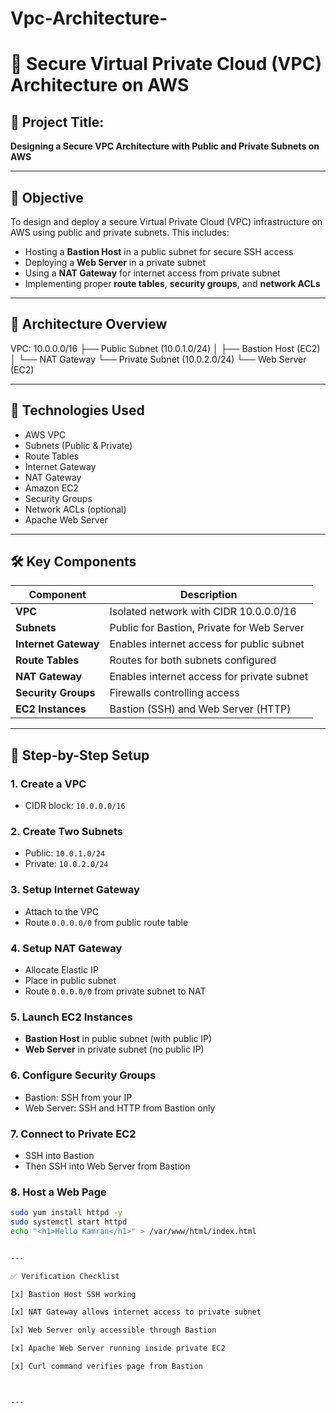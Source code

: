 # Vpc-Architecture-
# 🔐 Secure Virtual Private Cloud (VPC) Architecture on AWS

## 📌 Project Title:
**Designing a Secure VPC Architecture with Public and Private Subnets on AWS**

---

## 🎯 Objective

To design and deploy a secure Virtual Private Cloud (VPC) infrastructure on AWS using public and private subnets. This includes:

- Hosting a **Bastion Host** in a public subnet for secure SSH access
- Deploying a **Web Server** in a private subnet
- Using a **NAT Gateway** for internet access from private subnet
- Implementing proper **route tables**, **security groups**, and **network ACLs**

---

## 🧱 Architecture Overview

VPC: 10.0.0.0/16 ├── Public Subnet (10.0.1.0/24) │   ├── Bastion Host (EC2) │   └── NAT Gateway └── Private Subnet (10.0.2.0/24) └── Web Server (EC2)

---

## 🧰 Technologies Used

- AWS VPC
- Subnets (Public & Private)
- Route Tables
- Internet Gateway
- NAT Gateway
- Amazon EC2
- Security Groups
- Network ACLs (optional)
- Apache Web Server

---

## 🛠️ Key Components

| Component        | Description |
|------------------|-------------|
| **VPC**          | Isolated network with CIDR 10.0.0.0/16 |
| **Subnets**      | Public for Bastion, Private for Web Server |
| **Internet Gateway** | Enables internet access for public subnet |
| **Route Tables** | Routes for both subnets configured |
| **NAT Gateway**  | Enables internet access for private subnet |
| **Security Groups** | Firewalls controlling access |
| **EC2 Instances**| Bastion (SSH) and Web Server (HTTP) |

---

## 🚀 Step-by-Step Setup

### 1. Create a VPC
- CIDR block: `10.0.0.0/16`

### 2. Create Two Subnets
- Public: `10.0.1.0/24`
- Private: `10.0.2.0/24`

### 3. Setup Internet Gateway
- Attach to the VPC
- Route `0.0.0.0/0` from public route table

### 4. Setup NAT Gateway
- Allocate Elastic IP
- Place in public subnet
- Route `0.0.0.0/0` from private subnet to NAT

### 5. Launch EC2 Instances
- **Bastion Host** in public subnet (with public IP)
- **Web Server** in private subnet (no public IP)

### 6. Configure Security Groups
- Bastion: SSH from your IP
- Web Server: SSH and HTTP from Bastion only

### 7. Connect to Private EC2
- SSH into Bastion
- Then SSH into Web Server from Bastion

### 8. Host a Web Page
```bash
sudo yum install httpd -y
sudo systemctl start httpd
echo "<h1>Hello Kamran</h1>" > /var/www/html/index.html


---

✅ Verification Checklist

[x] Bastion Host SSH working

[x] NAT Gateway allows internet access to private subnet

[x] Web Server only accessible through Bastion

[x] Apache Web Server running inside private EC2

[x] Curl command verifies page from Bastion



---
